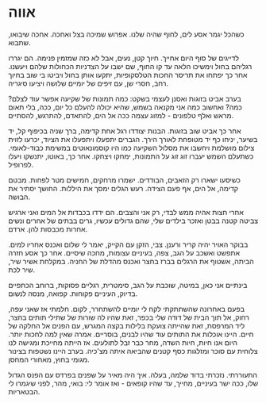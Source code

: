 # אווה

כשהכל יגמר אסע לים, לחוף שהיה שלנו. אפרוש שמיכה בצל ואחכה. אחכה שיבואו, שתבוא.

לדייגים של סוף היום אחייך. חיוך קטן, נעים, אבל לא כזה שמזמין פנימה. הם יגררו רגליהם בחול וימשיכו הלאה עד קו החוף, שם ישבו על הצדניות הכחולות שלהם ויעשנו. אחר כך יפתחו את תריסר החכות הטלסקופיות, יתקעו אותן בחול ויביטו בי שוב בחיוך רחב, חסרי שן, עם זיפים של יומיים שלושה ויציעו סיגריה.

בערב אביט בזוגות ואסנן לעצמי בשקט: כמה תמונות של שקיעה אפשר עוד לצלם? כמה? ואחשוב כמה אני מקנאה בשמש, שהיא יכולה להעלם כל יום, ככה, בלי תאום מראש ואלף טלפונים - למזוג עצמה ככה אל הים, להתאדם, להתרגש, להסתיים. 

אחר כך אביט שוב בזוגות. הבנות יצודדו רגל אחת קדימה, ברך שניה בכיפוף קל, יד בשיער, יניחו כף יד מטופחת לאורך הירך. הגברים יתפעלו ויתפעלו את הציוד, יכרעו לזוית צילום מושלמת ויחשבו את מסלול השקיעה כמו היו קוסמונאוטים במשימת כבוד-לאומי. כשתעלם השמש יעברו זוג זוג על התמונות, ימחקו ויצחקו. אחר כך, באוטו, יתנשקו ויעלו לפרופיל.

כשיסעו ישארו רק הזאבים, הבודדים. ישמרו מרחקים, חמישים מטר לפחות. מבטם קדימה, אל הים, אף פעם הצידה. רעש הגלים ימסך את היללות. החושך יסתיר את הבושה.

אחרי חצות אהיה ממש לבדי, רק אני והצבים. הם ידדו בכבדות אל המים ואני ארגיש צביטה קטנה בבטן ואזכר בילדים שלי, שהם גדולים עכשיו, גרים בבתים של אחרים ונשים אחרות מכבסות להן. ארדם.

בבוקר האויר יהיה קריר ורענן. צבי, הזקן עם הקייק, יאמר לי שלום ואכנס אחריו למים. אתפשט ואשכב על הגב, צפה, בעיניים עצומות, מחכה שיסיים. אחר כך אסע חזרה הביתה, אשטוף את הרגלים בברז בחצר ואכנס מהדלת של החניה. במקלחת אשיר שיר, שיר לכת.

בינתיים אני כאן, במיטה, שוכבת על הגב, סימטרית, רגליים פסוקות, ברוחב הכתפיים בדיוק, העיניים פקוחות. קפואה, מנסה לנשום.

בפעם באחרונה שהשתתקתי לקח לי יומיים להשתחרר, לקום. חלמתי אז שאני עפה, רחוק, אל תוך הבית של דודה שלי בכפר, זאת שהיו לה שורות של שתילי תותים בחצר, ליד המרפסת, זאת שהייתה צועקת בלילות בקצה המגרש, עם הפנים אל החלקה של חיים. היינו אוכלות את התותים עוד שהיו לבנים, בוסריים. אמרה שאין למה לחכות יותר. היום אנו חיות, חיות השדה, מחר כבר זבל לתולעים. אז הייתה מחייכת ומגישה לנו צלוחית עם סוכר ומזלגות כסף קטנים שהביאה איתה מצ'כיה. בערב היינו נשטפות בצינור מגומי בחוץ, מאחורי המחסן.

התעוררתי. נזכרתי בדוד שלמה, בעלה. איך היה מאיר על שפנים בפרדס עם הפנס הגדול שלו, ככה ישר בעיניים, מחייך, עד שהיו קופאים - ואז אומר לי: בואי, מהר, לפני שיגמרו לי הבטאריות.